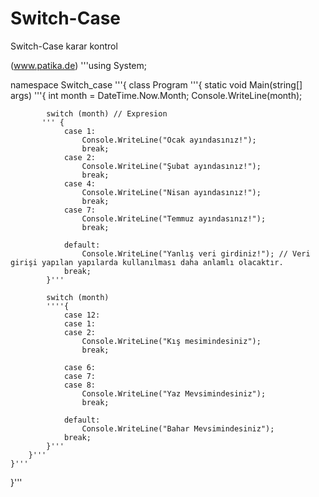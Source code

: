 # Switch-Case
Switch-Case karar kontrol 

(www.patika.de)
'''using System;

namespace Switch_case
'''{
    class Program
    '''{
        static void Main(string[] args)
        '''{
            int month = DateTime.Now.Month;
            Console.WriteLine(month);

            switch (month) // Expresion
           ''' {
                case 1:
                    Console.WriteLine("Ocak ayındasınız!");
                    break;
                case 2:
                    Console.WriteLine("Şubat ayındasınız!");
                    break;
                case 4:
                    Console.WriteLine("Nisan ayındasınız!");
                    break;
                case 7:
                    Console.WriteLine("Temmuz ayındasınız!");
                    break;

                default:
                    Console.WriteLine("Yanlış veri girdiniz!"); // Veri girişi yapılan yapılarda kullanılması daha anlamlı olacaktır.
                break;
            }'''

            switch (month)
            ''''{
                case 12:
                case 1:
                case 2:
                    Console.WriteLine("Kış mesimindesiniz");
                    break;
                
                case 6:
                case 7:
                case 8:
                    Console.WriteLine("Yaz Mevsimindesiniz");
                    break;

                default:
                    Console.WriteLine("Bahar Mevsimindesiniz");
                break;
            }'''
        }'''
    }'''
}'''
